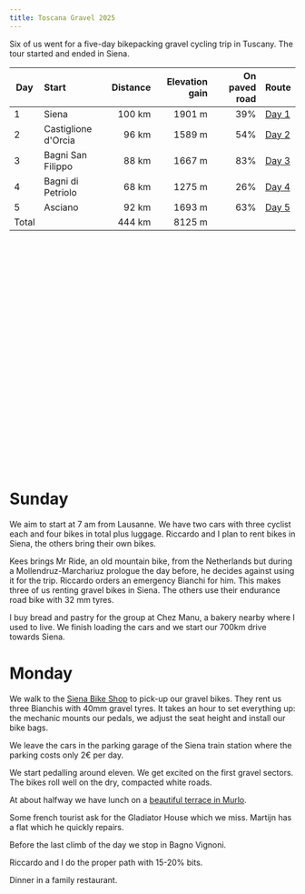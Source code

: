 ```yaml
---
title: Toscana Gravel 2025
---
```


Six of us went for a five-day bikepacking gravel cycling trip in Tuscany.  The
tour started and ended in Siena.

| Day   | Start                     | Distance | Elevation gain | On paved road | Route
| ---   | :------------------------ | -------: | -------------: | ------------: | :--
| 1     | Siena                     | 100 km   |  1901 m        | 39%           | [Day 1]({static}../data/2025-toscana-gravel/Tuscany-1.gpx)
| 2     | Castiglione d'Orcia       |  96 km   |  1589 m        | 54%           | [Day 2]({static}../data/2025-toscana-gravel/Tuscany-2.gpx)
| 3     | Bagni San Filippo         |  88 km   |  1667 m        | 83%           | [Day 3]({static}../data/2025-toscana-gravel/Tuscany-3.gpx)
| 4     | Bagni di Petriolo         |  68 km   |  1275 m        | 26%           | [Day 4]({static}../data/2025-toscana-gravel/Tuscany-4.gpx)
| 5     | Asciano                   |  92 km   |  1693 m        | 63%           | [Day 5]({static}../data/2025-toscana-gravel/Tuscany-5.gpx)
| Total |                           | 444 km   |  8125 m        |               |

<div
  class="gpx-trace"
  style="height: 400px;"
  data-gpx-trace="/data/2025-toscana-gravel/Tuscany-1.gpx,/data/2025-toscana-gravel/Tuscany-2.gpx,/data/2025-toscana-gravel/Tuscany-3.gpx,/data/2025-toscana-gravel/Tuscany-4.gpx,/data/2025-toscana-gravel/Tuscany-5.gpx">
</div>

# Sunday

We aim to start at 7 am from Lausanne.  We have two cars with three cyclist
each and four bikes in total plus luggage.  Riccardo and I plan to rent bikes
in Siena, the others bring their own bikes.

Kees brings Mr Ride, an old mountain bike, from the Netherlands but during a
Mollendruz-Marchariuz prologue the day before, he decides against using it for
the trip.  Riccardo orders an emergency Bianchi for him.  This makes three of
us renting gravel bikes in Siena.  The others use their endurance road bike
with 32 mm tyres.

I buy bread and pastry for the group at Chez Manu, a bakery nearby where I used
to live.  We finish loading the cars and we start our 700km drive towards
Siena.

# Monday

We walk to the [Siena Bike Shop][BikeShop] to pick-up our gravel bikes.  They
rent us three Bianchis with 40mm gravel tyres.  It takes an hour to set
everything up: the mechanic mounts our pedals, we adjust the seat height and
install our bike bags.

We leave the cars in the parking garage of the Siena train station where the
parking costs only 2€ per day.

We start pedalling around eleven.  We get excited on the first gravel sectors.
The bikes roll well on the dry, compacted white roads.

At about halfway we have lunch on a [beautiful terrace in Murlo][Day1Lunch].

Some french tourist ask for the Gladiator House which we miss.  Martijn has a
flat which he quickly repairs.

Before the last climb of the day we stop in Bagno Vignoni.

Riccardo and I do the proper path with 15-20% bits.

Dinner in a family restaurant.

[BikeShop]: https://www.sienabikeshop.it/
[Day1Lunch]: https://ristorantelibratum.it/en
[Day1Dinner]:  https://maps.app.goo.gl/hu9fZEXGKoUyLtqn7
